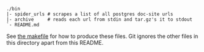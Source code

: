 ```
./bin
|- spider_urls # scrapes a list of all postgres doc-site urls
|- archive     # reads each url from stdin and tar.gz's it to stdout
`- README.md
```

See [the makefile](../Makefile) for how to produce these files.
Git ignores the other files in this directory apart from this README.
